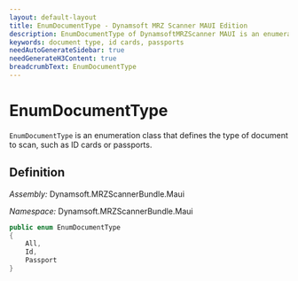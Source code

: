 ```yaml
---
layout: default-layout
title: EnumDocumentType - Dynamsoft MRZ Scanner MAUI Edition
description: EnumDocumentType of DynamsoftMRZScanner MAUI is an enumeration class that defines the result status of the MRZScanResult.
keywords: document type, id cards, passports
needAutoGenerateSidebar: true
needGenerateH3Content: true
breadcrumbText: EnumDocumentType
---
```


# EnumDocumentType

`EnumDocumentType` is an enumeration class that defines the type of document to scan, such as ID cards or passports.

## Definition

*Assembly:* Dynamsoft.MRZScannerBundle.Maui

*Namespace:* Dynamsoft.MRZScannerBundle.Maui

```csharp
public enum EnumDocumentType
{
    All,
    Id,
    Passport
}
```
